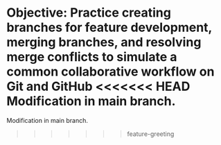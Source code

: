 Objective: Practice creating branches for feature development, merging branches, and resolving merge conflicts to simulate a common collaborative workflow on Git and GitHub
<<<<<<< HEAD
 Modification in main branch.
=======
Modification in main branch.
>>>>>>> feature-greeting
